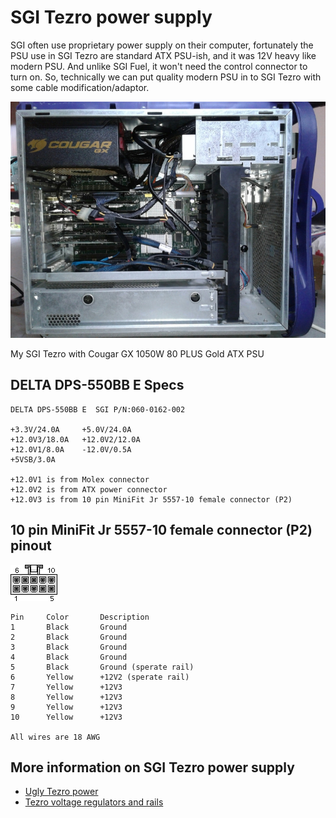 SGI Tezro power supply
======================
SGI often use proprietary power supply on their computer, fortunately the PSU use in SGI Tezro are standard ATX PSU-ish, and it was 12V heavy like modern PSU. And unlike SGI Fuel, it won't need the control connector to turn on.
So, technically we can put quality modern PSU in to SGI Tezro with some cable modification/adaptor.

![My SGI Tezro with ATX PSU](./resources/Tezro_ATX_PSU.jpg)

My SGI Tezro with Cougar GX 1050W 80 PLUS Gold ATX PSU

DELTA DPS-550BB E Specs
-----------------------

    DELTA DPS-550BB E  SGI P/N:060-0162-002
    
    +3.3V/24.0A     +5.0V/24.0A
    +12.0V3/18.0A   +12.0V2/12.0A
    +12.0V1/8.0A    -12.0V/0.5A
    +5VSB/3.0A
    
    +12.0V1 is from Molex connector
    +12.0V2 is from ATX power connector
    +12.0V3 is from 10 pin MiniFit Jr 5557-10 female connector (P2)

10 pin MiniFit Jr 5557-10 female connector (P2) pinout
------------------------------------------------------

![10 pin MiniFit Jr 5557-10 female connector](./resources/MiniFit_Jr_5557-10_female.gif)

    Pin     Color       Description
    1       Black       Ground
    2       Black       Ground
    3       Black       Ground
    4       Black       Ground
    5       Black       Ground (sperate rail)
    6       Yellow      +12V2 (sperate rail)
    7       Yellow      +12V3
    8       Yellow      +12V3
    9       Yellow      +12V3
    10      Yellow      +12V3
    
    All wires are 18 AWG

More information on SGI Tezro power supply
------------------------------------------
- [Ugly Tezro power](https://forums.sgi.sh/index.php?threads/ugly-tezro-power.134/)
- [Tezro voltage regulators and rails](https://forums.sgi.sh/index.php?threads/tezro-voltage-regulators-and-rails.140/)
